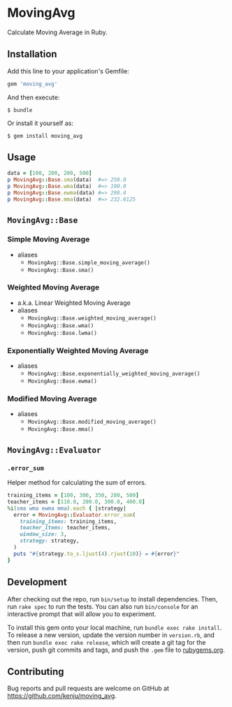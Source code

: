 # MovingAvg

Calculate Moving Average in Ruby.

## Installation

Add this line to your application's Gemfile:

```ruby
gem 'moving_avg'
```

And then execute:

    $ bundle

Or install it yourself as:

    $ gem install moving_avg

## Usage

```ruby
data = [100, 200, 200, 500]
p MovingAvg::Base.sma(data)  #=> 250.0
p MovingAvg::Base.wma(data)  #=> 190.0
p MovingAvg::Base.ewma(data) #=> 298.4
p MovingAvg::Base.mma(data)  #=> 232.8125
```

## `MovingAvg::Base`

### Simple Moving Average
- aliases
  - `MovingAvg::Base.simple_moving_average()`
  - `MovingAvg::Base.sma()`

### Weighted Moving Average
- a.k.a. Linear Weighted Moving Average
- aliases
  - `MovingAvg::Base.weighted_moving_average()`
  - `MovingAvg::Base.wma()`
  - `MovingAvg::Base.lwma()`

### Exponentially Weighted Moving Average
- aliases
  - `MovingAvg::Base.exponentially_weighted_moving_average()`
  - `MovingAvg::Base.ewma()`

### Modified Moving Average
- aliases
  - `MovingAvg::Base.modified_moving_average()`
  - `MovingAvg::Base.mma()`


## `MovingAvg::Evaluator`

### `.error_sum`

Helper method for calculating the sum of errors.

```ruby
training_items = [100, 300, 350, 280, 500]
teacher_items = [110.0, 200.0, 300.0, 400.0]
%i(sma wma ewma mma).each { |strategy|
  error = MovingAvg::Evaluator.error_sum(
    training_items: training_items,
    teacher_items: teacher_items,
    window_size: 3,
    strategy: strategy,
  )
  puts "#{strategy.to_s.ljust(4).rjust(10)} = #{error}"
}
```

## Development

After checking out the repo, run `bin/setup` to install dependencies. Then, run `rake spec` to run the tests. You can also run `bin/console` for an interactive prompt that will allow you to experiment.

To install this gem onto your local machine, run `bundle exec rake install`. To release a new version, update the version number in `version.rb`, and then run `bundle exec rake release`, which will create a git tag for the version, push git commits and tags, and push the `.gem` file to [rubygems.org](https://rubygems.org).

## Contributing

Bug reports and pull requests are welcome on GitHub at https://github.com/kenju/moving_avg.

